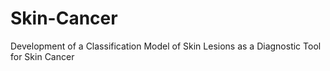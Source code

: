 # Skin-Cancer
Development of a Classification Model of Skin Lesions as a Diagnostic Tool for Skin Cancer​
